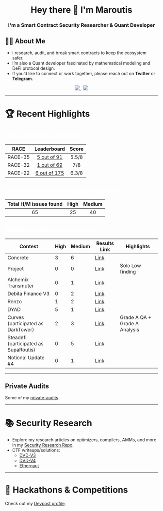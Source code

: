 <h1 align="center">Hey there 👋 I'm Maroutis</h1>
<h3 align="center">I'm a Smart Contract Security Researcher & Quant Developer</h3>

## 🙋‍♂️ About Me

- I research, audit, and break smart contracts to keep the ecosystem safer.
- I’m also a Quant developer fascinated by mathematical modeling and DeFi protocol design.
- If you’d like to connect or work together, please reach out on **Twitter** or **Telegram**.

<p align="center">
  <a href="https://twitter.com/Maroutis">
    <img src="https://img.shields.io/badge/Twitter-1DA1F2?style=for-the-badge&logo=twitter&logoColor=white" />
  </a>
  &nbsp;
  <a href="https://t.me/Maroutis">
    <img src="https://img.shields.io/badge/Telegram-2CA5E0?style=for-the-badge&logo=telegram&logoColor=white" />
  </a>
</p>

---

# 🏆 Recent Highlights

## <span style="color:white">Secureum RACE Results</span>
  
|  RACE   | Leaderboard  | Score |
| :-----: | :----------: | :---: |
| RACE-35 | [5 out of 91](https://x.com/TheSecureum/status/1871045085242220694) | 5.5/8 |
| RACE-32 | [1 out of 69](https://x.com/patrickd_de/status/1832810804128666060)  | 7/8   |
| RACE-22 | [6 out of 175](https://x.com/TheSecureum/status/1716107276287623196) | 6.3/8 |

## <span style="color:white">Overall Web3 Security Audit Statistics</span>

| Total H/M issues found | High | Medium |
| :--------------------: | :--: | :----: |
|          65            |  25  |   40   |


## <span style="color:white">Public Security Audit Contests</span>

| Contest                | High | Medium | Results Link                                                                                   | Highlights                                   |
| ---------------------- | ---- | ------ | ---------------------------------------------------------------------------------------------- | -------------------------------------------- |
| Concrete               | 3    | 6      | [Link](https://code4rena.com/audits/2024-11-concrete)                                          |                                             |
| Project                | 0    | 0      | [Link](https://codehawks.cyfrin.io/c/2024-11-one-world/results?lt=contest&page=2&sc=reward)    | Solo Low finding                             |
| Alchemix Transmuter    | 0    | 1      | [Link](https://codehawks.cyfrin.io/c/2024-12-alchemix/results?lt=contest&page=4&sc=reward)     |                                             |
| Debita Finance V3      | 0    | 2      | [Link](https://audits.sherlock.xyz/contests/627?filter=results)                                |                                             |
| Renzo                  | 1    | 2      | [Link](https://code4rena.com/audits/2024-04-renzo)                                             |                                             |
| DYAD                   | 5    | 1      | [Link](https://code4rena.com/audits/2024-04-dyad)                                              |                                             |
| Curves (participated as DarkTower)| 2    | 3      | [Link](https://code4rena.com/audits/2024-01-curves)                                            | Grade A QA + Grade A Analysis               |
| Steadefi (participated as SupaRoutis)  | 0    | 5      | [Link](https://codehawks.cyfrin.io/c/2023-10-SteadeFi/results?lt=contest&page=2&sc=reward)     |                                             |
| Notional Update #4     | 0    | 1      | [Link](https://audits.sherlock.xyz/contests/119/report)                                        |                                             |


---

## Private Audits

Some of my [private-audits](https://github.com/Maroutis/Private-audits).

---

# 📚 Security Research

- Explore my research articles on optimizers, compilers, AMMs, and more in my [Security Research Repo](https://github.com/Maroutis/Research).
- CTF writeups/solutions:
  - [DVD-V3](https://github.com/Maroutis/Damn-vulnerable-defi-foundry-v3)
  - [DVD-V4](https://github.com/Maroutis/Damn-Vulnerable-Defi-V4)
  - [Ethernaut](https://github.com/Maroutis/Ethernaut-CTF-Foundry)

---

# 🏅 Hackathons & Competitions

Check out my [Devpost profile](https://devpost.com/Maroutis).

<!-- 
# Blockchain Courses
[Optional: remove or uncomment if you want to display your courses/certifications here]
-->

